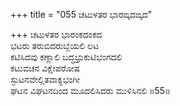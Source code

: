 +++
title = "055 ಚಟುಳತರ ಭಾರಙ್ಕದಙ್ಕದ"

+++
ಚಟುಳತರ ಭಾರಂಕದಂಕದ  
ಭಟರು ತರುಬಿದರುಬ್ಬೆಯಲಿ ಲಟ  
ಕಟಿಸಿದವು ಕಣ್ಣಾಲಿ ಬದ್ಧಭ್ರುಕುಟಿಭಂಗದಲಿ  
ಕಟುವಚನ ವಿಕ್ಷೇಪರೋಷ  
ಸ್ಫುಟನವೇಲ್ಲಿತವಾಕ್ಯಭಂಗೀ  
ಘಟನ ವಿಘಟನದಿಂದ ಮೂದಲಿಸಿದರು ಮುಳಿಸಿನಲಿ     ॥55॥